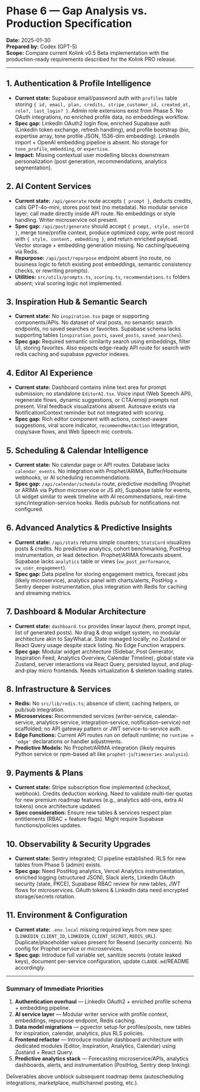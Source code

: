 # Phase 6 — Gap Analysis vs. Production Specification

**Date:** 2025-01-30  
**Prepared by:** Codex (GPT-5)  
**Scope:** Compare current Kolink v0.5 Beta implementation with the production-ready requirements described for the Kolink PRO release.

---

## 1. Authentication & Profile Intelligence

- **Current state:** Supabase email/password auth with `profiles` table storing `{ id, email, plan, credits, stripe_customer_id, created_at, role?, last_login? }`. Admin role extensions exist from Phase 5. No OAuth integrations, no enriched profile data, no embeddings workflow.
- **Spec gap:** LinkedIn OAuth2 login flow, enriched Supabase auth (LinkedIn token exchange, refresh handling), and profile bootstrap (bio, expertise array, tone profile JSON, 1536-dim embedding). LinkedIn import + OpenAI embedding pipeline is absent. No storage for `tone_profile`, `embedding`, or `expertise`.
- **Impact:** Missing contextual user modelling blocks downstream personalization (post generation, recommendations, analytics segmentation).

## 2. AI Content Services

- **Current state:** `/api/generate` route accepts `{ prompt }`, deducts credits, calls GPT-4o-mini, stores post text (no metadata). No modular service layer; call made directly inside API route. No embeddings or style handling. Writer microservice not present.
- **Spec gap:** `/api/post/generate` should accept `{ prompt, style, userId }`, merge tone/profile context, produce optimized copy, write post record with `{ style, content, embedding }`, and return enriched payload. Vector storage + embedding generation missing. No caching/queueing via Redis.
- **Repurpose:** `/api/post/repurpose` endpoint absent (no route, no business logic to fetch existing post embeddings, semantic consistency checks, or rewriting prompts).
- **Utilities:** `src/utils/prompts.ts`, `scoring.ts`, `recommendations.ts` folders absent; viral scoring logic not implemented.

## 3. Inspiration Hub & Semantic Search

- **Current state:** No `inspiration.tsx` page or supporting components/APIs. No dataset of viral posts, no semantic search endpoints, no saved searches or favorites. Supabase schema lacks supporting tables (`inspiration_posts`, `saved_posts`, `saved_searches`).
- **Spec gap:** Required semantic similarity search using embeddings, filter UI, storing favorites. Also expects edge-ready API route for search with redis caching and supabase pgvector indexes.

## 4. Editor AI Experience

- **Current state:** Dashboard contains inline text area for prompt submission; no standalone `EditorAI.tsx`. Voice input (Web Speech API), regenerate flows, dynamic suggestions, or CTA/emoji prompts not present. Viral feedback visualizations absent. Autosave exists via NotificationContext reminder but not integrated with scoring.
- **Spec gap:** Rich editor component with actions, context-aware suggestions, viral score indicator, `recommendNextAction` integration, copy/save flows, and Web Speech mic controls.

## 5. Scheduling & Calendar Intelligence

- **Current state:** No calendar page or API routes. Database lacks `calendar_events`. No integration with Prophet/ARIMA, Buffer/Hootsuite webhooks, or AI scheduling recommendations.
- **Spec gap:** `/api/calendar/schedule` route, predictive modelling (Prophet or ARIMA via Python microservice or JS alt), Supabase table for events, UI widget similar to week timeline with AI recommendations, real-time sync/integration-service hooks. Redis pub/sub for notifications not configured.

## 6. Advanced Analytics & Predictive Insights

- **Current state:** `/api/stats` returns simple counters; `StatsCard` visualizes posts & credits. No predictive analytics, cohort benchmarking, PostHog instrumentation, or lead detection. Prophet/ARIMA forecasts absent. Supabase lacks `analytics` table or views (`vw_post_performance`, `vw_user_engagement`).
- **Spec gap:** Data pipeline for storing engagement metrics, forecast jobs (likely microservice), analytics panel with charts/alerts, PostHog + Sentry deeper instrumentation, plus integration with Redis for caching and streaming metrics.

## 7. Dashboard & Modular Architecture

- **Current state:** `dashboard.tsx` provides linear layout (hero, prompt input, list of generated posts). No drag & drop widget system, no modular architecture akin to SayWhat.ai. State managed locally; no Zustand or React Query usage despite stack listing. No Edge Function wrappers.
- **Spec gap:** Modular widget architecture (Sidebar, Post Generator, Inspiration Feed, Analytics Overview, Calendar Timeline), global state via Zustand, server interactions via React Query, persisted layout, and plug-and-play micro frontends. Needs virtualization & skeleton loading states.

## 8. Infrastructure & Services

- **Redis:** No `src/lib/redis.ts`; absence of client, caching helpers, or pub/sub integration.
- **Microservices:** Recommended services (writer-service, calendar-service, analytics-service, integration-service, notification-service) not scaffolded; no API gateway pattern or JWT service-to-service auth.
- **Edge Functions:** Current API routes run on default runtime; no `runtime = 'edge'` declarations or handler adjustments.
- **Predictive Models:** No Prophet/ARIMA integration (likely requires Python service or npm-based alt like `prophet-js`/`timeseries-analysis`).

## 9. Payments & Plans

- **Current state:** Stripe subscription flow implemented (checkout, webhook). Credits deduction working. Need to validate multi-tier quotas for new premium roadmap features (e.g., analytics add-ons, extra AI tokens) once architecture updated.
- **Spec consideration:** Ensure new tables & services respect plan entitlements (RBAC + feature flags). Might require Supabase functions/policies updates.

## 10. Observability & Security Upgrades

- **Current state:** Sentry integrated; CI pipeline established. RLS for new tables from Phase 5 (admin) exists.
- **Spec gap:** Need PostHog analytics, Vercel Analytics instrumentation, enriched logging (structured JSON), Slack alerts, LinkedIn OAuth security (state, PKCE), Supabase RBAC review for new tables, JWT flows for microservices. OAuth tokens & LinkedIn data need encrypted storage/secrets rotation.

## 11. Environment & Configuration

- **Current state:** `.env.local` missing required keys from new spec (`LINKEDIN_CLIENT_ID`, `LINKEDIN_CLIENT_SECRET`, `REDIS_URL`). Duplicate/placeholder values present for Resend (security concern). No config for Prophet service or microservices.
- **Spec gap:** Introduce full variable set, sanitize secrets (rotate leaked keys), document per-service configuration, update `CLAUDE.md`/README accordingly.

---

### Summary of Immediate Priorities

1. **Authentication overhaul** — LinkedIn OAuth2 + enriched profile schema + embedding pipeline.
2. **AI service layer** — Modular writer service with profile context, embeddings, repurpose endpoint, Redis caching.
3. **Data model migrations** — pgvector setup for profiles/posts, new tables for inspiration, calendar, analytics, plus RLS policies.
4. **Frontend refactor** — Introduce modular dashboard architecture with dedicated modules (Editor, Inspiration, Analytics, Calendar) using Zustand + React Query.
5. **Predictive analytics stack** — Forecasting microservice/APIs, analytics dashboards, alerts, and instrumentation (PostHog, Sentry deep linking).

Deliverables above unblock subsequent roadmap items (autoscheduling integrations, marketplace, multichannel posting, etc.).
